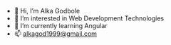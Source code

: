 - 👋 Hi, I’m Alka Godbole
- 👀 I’m interested in Web Development Technologies
- 🌱 I’m currently learning Angular
- 📫 alkagod1999@gmail.com

<!---
alka1999/alka1999 is a ✨ special ✨ repository because its `README.md` (this file) appears on your GitHub profile.
You can click the Preview link to take a look at your changes.
--->
